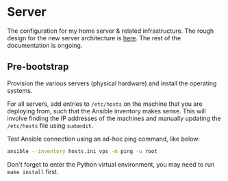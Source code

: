 # Server

The configuration for my home server & related infrastructure. The rough design for the new server architecture is [here](./00-BroadwaterV2.md). The rest of the documentation is ongoing.

## Pre-bootstrap

Provision the various servers (physical hardware) and install the operating systems.

For all servers, add entries to `/etc/hosts` on the machine that you are deploying from, such that the Ansible inventory makes sense. This will involve finding the IP addresses of the machines and manually updating the `/etc/hosts` file using `sudoedit`.

Test Ansible connection using an ad-hoc ping command, like below:

```bash
ansible --inventory hosts.ini vps -m ping -u root
```

Don't forget to enter the Python virtual environment, you may need to run `make install` first.
